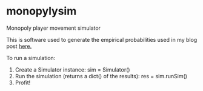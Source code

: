 # monopylysim
Monopoly player movement simulator

This is software used to generate the empirical probabilities used in my blog post <a href="https://cjamesanderson.wordpress.com/2015/11/04/everything-you-never-needed-to-know-about-monopoly-with-charts/">here.</a>

To run a simulation:
<ol>
  <li>Create a Simulator instance: sim = Simulator()</li>
  <li>Run the simulation (returns a dict() of the results): res = sim.runSim()</li>
  <li>Profit!</li>
</ol>
